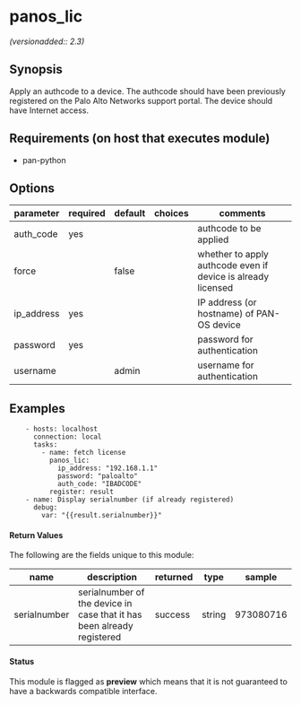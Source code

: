 # panos_lic

_(versionadded:: 2.3)_


## Synopsis

Apply an authcode to a device.
The authcode should have been previously registered on the Palo Alto Networks support portal.
The device should have Internet access.


## Requirements (on host that executes module)

- pan-python

## Options

| parameter | required | default | choices | comments |
| --- | --- | --- | --- | --- |
| auth_code | yes |  |  | authcode to be applied |
| force |  | false |  | whether to apply authcode even if device is already licensed |
| ip_address | yes |  |  | IP address (or hostname) of PAN-OS device |
| password | yes |  |  | password for authentication |
| username |  | admin |  | username for authentication |

## Examples

        - hosts: localhost
          connection: local
          tasks:
            - name: fetch license
              panos_lic:
                ip_address: "192.168.1.1"
                password: "paloalto"
                auth_code: "IBADCODE"
              register: result
        - name: Display serialnumber (if already registered)
          debug:
            var: "{{result.serialnumber}}"
#### Return Values

The following are the fields unique to this module:

| name | description | returned | type | sample |
| --- | --- | --- | --- | --- |
| serialnumber | serialnumber of the device in case that it has been already registered | success | string | 973080716 |




#### Status

This module is flagged as **preview** which means that it is not guaranteed to have a backwards compatible interface.


